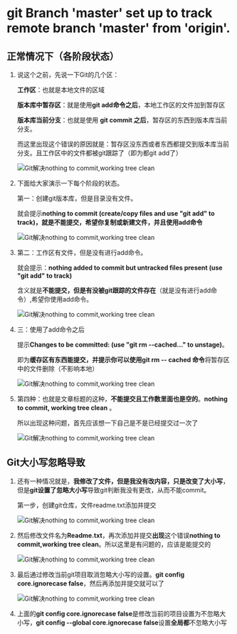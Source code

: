 # git Branch 'master' set up to track remote branch 'master' from 'origin'.   





## 正常情况下（各阶段状态）

1. 说这个之前，先说一下Git的几个区：

   **工作区**：也就是本地文件的区域

   **版本库中暂存区**：就是使用**git add命令之后**，本地工作区的文件加到暂存区

   **版本库当前分支**：也就是使用 **git commit 之后**，暂存区的东西到版本库当前分支。

   而这里出现这个错误的原因就是：暂存区没东西或者东西都提交到版本库当前分支。且工作区中的文件都被git跟踪了（即为都git add了）

   ![Git解决nothing to commit,working tree clean](https://exp-picture.cdn.bcebos.com/32fe25ef354f50b80496646fdc4afa32929c183d.jpg?x-bce-process=image%2Fresize%2Cm_lfit%2Cw_500%2Climit_1)

2. 下面给大家演示一下每个阶段的状态。

   第一：创建git版本库，但是目录没有文件。

   就会提示**nothing to commit (create/copy files and use "git add" to track)，**就是**不能提交，希望你复制或新建文件，并且使用add命令**

   ![Git解决nothing to commit,working tree clean](https://exp-picture.cdn.bcebos.com/fb738d9c2cf7dfb26bb10298d01b1edef5dc133d.jpg?x-bce-process=image%2Fresize%2Cm_lfit%2Cw_500%2Climit_1)

3. 第二：工作区有文件，但是没有进行add命令。

   就会提示：**nothing added to commit but untracked files present (use "git add" to track)** 

   含义就是**不能提交，但是有没被git跟踪的文件存在**（就是没有进行add命令）,希望你使用add命令。

   ![Git解决nothing to commit,working tree clean](https://exp-picture.cdn.bcebos.com/a1780d1fceecd3d9a9dd3e70679959430501083d.jpg?x-bce-process=image%2Fresize%2Cm_lfit%2Cw_500%2Climit_1)

4. 三：使用了add命令之后

   提示**Changes to be committed:  (use "git rm --cached..." to unstage)**。

   即为**缓存区有东西能提交，并提示你可以使用git rm -- cached 命令**将暂存区中的文件删除（不影响本地）

   ![Git解决nothing to commit,working tree clean](https://exp-picture.cdn.bcebos.com/059057299a883913244d205a26bcbe2f46707c3d.jpg?x-bce-process=image%2Fresize%2Cm_lfit%2Cw_500%2Climit_1)

5. 第四种：也就是文章标题的这种，**不能提交且工作数里面也是空的**。**nothing to commit, working tree clean** 。

   所以出现这种问题，首先应该想一下自己是不是已经提交过一次了

   ![Git解决nothing to commit,working tree clean](https://exp-picture.cdn.bcebos.com/4e168d5653bbf820be535abfba21056105a36e3d.jpg?x-bce-process=image%2Fresize%2Cm_lfit%2Cw_500%2Climit_1)





## Git大小写忽略导致

1. 还有一种情况就是，**我修改了文件，但是我没有改内容，只是改变了大小写**，但是**git设置了忽略大小写**导致git判断我没有更改，从而不能commit。

   第一步，创建git仓库，文件readme.txt添加并提交

   ![Git解决nothing to commit,working tree clean](https://exp-picture.cdn.bcebos.com/586bfdefe0781431391efed8dc6699cf0353623d.jpg?x-bce-process=image%2Fresize%2Cm_lfit%2Cw_500%2Climit_1)

2. 然后修改文件名为**Readme.txt**，再次添加并提交**出现**这个错误**nothing to commit,working tree clean**。所以这里是有问题的，应该是能提交的

   ![Git解决nothing to commit,working tree clean](https://exp-picture.cdn.bcebos.com/22c4fe36e29147e8c348f5c6b603bbea3f86583d.jpg?x-bce-process=image%2Fresize%2Cm_lfit%2Cw_500%2Climit_1)

3. 最后通过修改当前git项目取消忽略大小写的设置。**git config core.ignorecase false**，然后再添加并提交就可以了

   ![Git解决nothing to commit,working tree clean](https://exp-picture.cdn.bcebos.com/31097f43d7d44831fd433a13d40f822b75ee513d.jpg?x-bce-process=image%2Fresize%2Cm_lfit%2Cw_500%2Climit_1)

4. 上面的**git config core.ignorecase false**是修改当前的项目设置为不忽略大小写，**git config --global core.ignorecase false**设置**全局都**不忽略大小写

   
